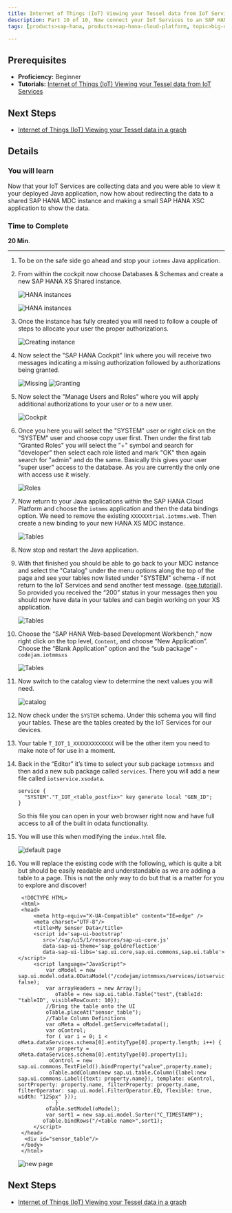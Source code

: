 ```yaml
---
title: Internet of Things (IoT) Viewing your Tessel data from IoT Services through SAP HANA XS
description: Part 10 of 10, Now connect your IoT Services to an SAP HANA MDC instance and show the data using SAP HANA XS
tags: [products>sap-hana, products>sap-hana-cloud-platform, topic>big-data, topic>internet-of-things, tutorial>beginner ]

---
```


## Prerequisites  
 - **Proficiency:** Beginner
 - **Tutorials:** [Internet of Things (IoT) Viewing your Tessel data from IoT Services](http://go.sap.com/developer/tutorials/iot-part9-hcp-services-viewdata.html)

## Next Steps
 - [Internet of Things (IoT) Viewing your Tessel data in a graph](http://go.sap.com/developer/tutorials/iot-part12-hcp-services-xsgraph.html)



## Details
### You will learn  
Now that your IoT Services are collecting data and you were able to view it your deployed Java application, now how about redirecting the data to a shared SAP HANA MDC instance and making a small SAP HANA XSC application to show the data.  


### Time to Complete
**20 Min**.

---

1. To be on the safe side go ahead and stop your `iotmms` Java application.


2. From within the cockpit now choose Databases & Schemas and create a new SAP HANA XS Shared instance. 

    ![HANA instances](1.png)

    ![HANA instances](2.png)

3. Once the instance has fully created you will need to follow a couple of steps to allocate your user the proper authorizations.

	![Creating instance](3.png) 

4. Now select the "SAP HANA Cockpit" link where you will receive two messages indicating a missing authorization followed by authorizations being granted.

	![Missing](4.png) 
	![Granting](5.png) 
	
5. Now select the "Manage Users and Roles" where you will apply additional authorizations to your user or to a new user.

	![Cockpit](6.png) 

6. Once you here you will select the "SYSTEM" user or right click on the "SYSTEM" user and choose copy user first. Then under the first tab "Granted Roles" you will select the "+" symbol and search for "developer" then select each role listed and mark "OK" then again search for "admin" and do the same. Basically this gives your user "super user" access to the database. As you are currently the only one with access use it wisely.

	![Roles](7.png) 

7. Now return to your Java applications within the SAP HANA Cloud Platform and choose the `iotmms` application and then the data bindings option. We need to remove the existing `XXXXXXtrial.iotmms.web`. Then create a  new binding to your new HANA XS MDC instance.

	![Tables](8.png)

7. Now stop and restart the Java application.

8. With that finished you should be able to go back to your MDC instance and select the "Catalog" under the menu options along the top of the page and see your tables now listed under "SYSTEM" schema - if not return to the IoT Services and send another test message. ([see tutorial](http://go.sap.com/developer/tutorials/iot-part7-add-device.html)). So provided you received the “200” status in your messages then you should now have data in your tables and can begin working on your XS application.

	![Tables](9.png) 

9. Choose the “SAP HANA Web-based Development Workbench,” now right click on the top level, `Content`, and choose “New Application”. Choose the “Blank Application” option and the “sub package” - `codejam.iotmmsxs`

	![Tables](9.png) 

11. Now switch to the catalog view to determine the next values you will need.

    ![catalog](9.png)

12. Now check under the `SYSTEM` schema. Under this schema you will find your tables. These are the tables created by the IoT Services for our devices.

13. Your table `T_IOT_1_XXXXXXXXXXXXX` will be the other item you need to make note of for use in a moment. 

16. Back in the “Editor” it’s time to select your sub package `iotmmsxs` and then add a new sub package called `services`. There you will add a new file called `iotservice.xsodata`.

	```
	service {
	  "SYSTEM"."T_IOT_<table_postfix>" key generate local "GEN_ID";
	}
	```

	So this file you can open in your web browser right now and have full access to all of the built in odata functionality.

17. You will use this when modifying the `index.html` file.

	![default page](10.png)

18. You will replace the existing code with the following, which is quite a bit but should be easily readable and understandable as we are adding a table to a page. This is not the only way to do but that is a matter for you to explore and discover!

	```
	 <!DOCTYPE HTML>
	 <html>
	 <head>
		 <meta http-equiv="X-UA-Compatible" content="IE=edge" />
		 <meta charset="UTF-8"/>
		 <title>My Sensor Data</title>
		 <script id='sap-ui-bootstrap'
		 	src='/sap/ui5/1/resources/sap-ui-core.js'
		 	data-sap-ui-theme='sap_goldreflection'
		 	data-sap-ui-libs='sap.ui.core,sap.ui.commons,sap.ui.table'></script>
		 <script language="JavaScript">
			 var oModel = new sap.ui.model.odata.ODataModel("/codejam/iotmmsxs/services/iotservice.xsodata/", false);
			 var arrayHeaders = new Array();
			 	oTable = new sap.ui.table.Table("test",{tableId: "tableID", visibleRowCount: 10});
			 //Bring the table onto the UI
			 oTable.placeAt("sensor_table");
			 //Table Column Definitions
			 var oMeta = oModel.getServiceMetadata();
			 var oControl;
			 for ( var i = 0; i < oMeta.dataServices.schema[0].entityType[0].property.length; i++) {
			 var property = oMeta.dataServices.schema[0].entityType[0].property[i];
			  oControl = new sap.ui.commons.TextField().bindProperty("value",property.name);
			  oTable.addColumn(new sap.ui.table.Column({label:new sap.ui.commons.Label({text: property.name}), template: oControl, sortProperty: property.name, filterProperty: property.name, filterOperator: sap.ui.model.FilterOperator.EQ, flexible: true, width: "125px" }));
			    }
			 oTable.setModel(oModel);
			 var sort1 = new sap.ui.model.Sorter("C_TIMESTAMP");
			oTable.bindRows("/<table name>",sort1);
		 </script>
	 </head>
	  <div id="sensor_table"/>
	 </body>
	 </html>
	```

	![new page](11.png)


## Next Steps
 - [Internet of Things (IoT) Viewing your Tessel data in a graph](http://go.sap.com/developer/tutorials/iot-part12-hcp-services-xsgraph.html)
